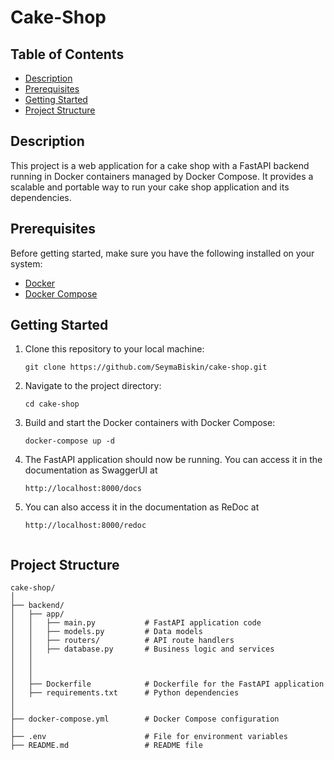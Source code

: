 # Cake-Shop


## Table of Contents
- [Description](#description)
- [Prerequisites](#prerequisites)
- [Getting Started](#getting-started)
- [Project Structure](#project-structure)

## Description
This project is a web application for a cake shop with a FastAPI backend running in Docker containers managed by Docker Compose. It provides a scalable and portable way to run your cake shop application and its dependencies.

## Prerequisites
Before getting started, make sure you have the following installed on your system:
- [Docker](https://docs.docker.com/get-docker/)
- [Docker Compose](https://docs.docker.com/compose/install/)

## Getting Started
1. Clone this repository to your local machine:
   ```shell
   git clone https://github.com/SeymaBiskin/cake-shop.git
2. Navigate to the project directory:
   ```shell
   cd cake-shop
3. Build and start the Docker containers with Docker Compose:
   ```shell
   docker-compose up -d
4. The FastAPI application should now be running. You can access it in the documentation as SwaggerUI at
   ```shell
   http://localhost:8000/docs

5. You can also access it in the documentation as ReDoc at
   ```shell
   http://localhost:8000/redoc


## Project Structure
```plaintext
cake-shop/
│
├── backend/
│   ├── app/
│   │   ├── main.py           # FastAPI application code
│   │   ├── models.py         # Data models
│   │   ├── routers/          # API route handlers
│   │   ├── database.py       # Business logic and services
│   │   
│   │   
│   │
│   ├── Dockerfile            # Dockerfile for the FastAPI application
│   ├── requirements.txt      # Python dependencies
│   
│
├── docker-compose.yml        # Docker Compose configuration
│
├── .env                      # File for environment variables
├── README.md                 # README file


